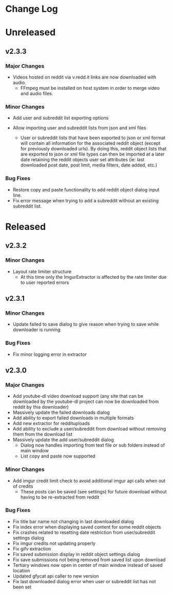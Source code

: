 # Change Log

# Unreleased

## v2.3.3

### Major Changes
* Videos hosted on reddit via v.redd.it links are now downloaded with audio.
  * FFmpeg must be installed on host system in order to merge video and audio files.

### Minor Changes
* Add user and subreddit list exporting options
* Allow importing user and subreddit lists from json and xml files

  * User or subreddit lists that have been exported to json or xml format will contain all information for the associated
reddit object (except for previously downloaded urls).  By doing this, reddit object lists that are exported
to json or xml file types can then be imported at a later date retaining the reddit objects user set attributes (ie: 
last downloaded post date, post limit, media filters, date added, etc.) 

### Bug Fixes
* Restore copy and paste functionality to add reddit object dialog input line.
* Fix error message when trying to add a subreddit without an existing subreddit list.





# Released

## v2.3.2

### Minor Changes
* Layout rate limiter structure
  * At this time only the ImgurExtractor is affected by the rate limiter due to user reported errors


## v2.3.1

### Minor Changes
* Update failed to save dialog to give reason when trying to save while downloader is running

### Bug Fixes
* Fix minor logging error in extractor


## v2.3.0

### Major Changes
* Add youtube-dl video download support (any site that can be downloaded by the youtube-dl project can now be downloaded
from reddit by this downloader)
* Massively update the failed downloads dialog
* Add ability to export failed downloads in multiple formats
* Add new extractor for reddituploads
* Add ability to exclude a user/subreddit from download without removing them from the download list
* Massively update the add user/subreddit dialog
  * Dialog now handles importing from text file or sub folders instead of main window
  * List copy and paste now supported

### Minor Changes
* Add imgur credit limit check to avoid additional imgur api calls when out of credits
    * These posts can be saved (see settings) for future download without having to be re-extracted from reddit

### Bug Fixes
* Fix title bar name not changing in last downloaded dialog
* Fix index error when displaying saved content for some reddit objects
* Fix crashes related to resetting date restriction from user/subreddit settings dialog
* Fix imgur credits not updating properly
* Fix gifv extraction
* Fix saved submission display in reddit object settings dialog
* Fix save submissions not being removed from saved list upon download
* Tertiary windows now open in center of main window instead of saved location
* Updated gfycat api caller to new version
* Fix last downloaded dialog error when user or subreddit list has not been set